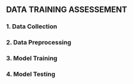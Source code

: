 ## DATA TRAINING ASSESSEMENT
### 1. Data Collection
### 2. Data Preprocessing
### 3. Model Training
### 4. Model Testing

